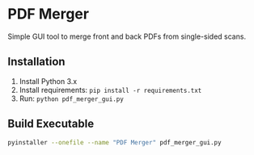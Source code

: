 # PDF Merger

Simple GUI tool to merge front and back PDFs from single-sided scans.

## Installation
1. Install Python 3.x
2. Install requirements: `pip install -r requirements.txt`
3. Run: `python pdf_merger_gui.py`

## Build Executable
```bash
pyinstaller --onefile --name "PDF Merger" pdf_merger_gui.py
```
